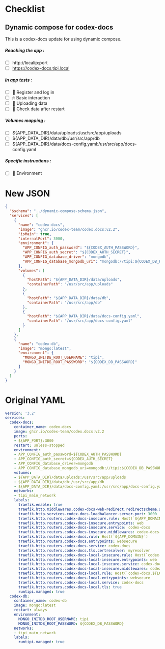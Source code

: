 # Checklist
## Dynamic compose for codex-docs
This is a codex-docs update for using dynamic compose.
##### Reaching the app :
- [ ] http://localip:port
- [ ] https://codex-docs.tipi.local
##### In app tests :
- [ ] 📝 Register and log in
- [ ] 🖱 Basic interaction
- [ ] 🌆 Uploading data
- [ ] 🔄 Check data after restart
##### Volumes mapping :
- [ ] ${APP_DATA_DIR}/data/uploads:/usr/src/app/uploads
- [ ] ${APP_DATA_DIR}/data/db:/usr/src/app/db
- [ ] ${APP_DATA_DIR}/data/docs-config.yaml:/usr/src/app/docs-config.yaml
##### Specific instructions :
- [ ] 🌳 Environment

# New JSON
```json
{
  "$schema": "../dynamic-compose-schema.json",
  "services": [
    {
      "name": "codex-docs",
      "image": "ghcr.io/codex-team/codex.docs:v2.2",
      "isMain": true,
      "internalPort": 3000,
      "environment": {
        "APP_CONFIG_auth_password": "${CODEX_AUTH_PASSWORD}",
        "APP_CONFIG_auth_secret": "${CODEX_AUTH_SECRET}",
        "APP_CONFIG_database_driver": "mongodb",
        "APP_CONFIG_database_mongodb_uri": "mongodb://tipi:${CODEX_DB_PASSWORD}@codex-db:27017"
      },
      "volumes": [
        {
          "hostPath": "${APP_DATA_DIR}/data/uploads",
          "containerPath": "/usr/src/app/uploads"
        },
        {
          "hostPath": "${APP_DATA_DIR}/data/db",
          "containerPath": "/usr/src/app/db"
        },
        {
          "hostPath": "${APP_DATA_DIR}/data/docs-config.yaml",
          "containerPath": "/usr/src/app/docs-config.yaml"
        }
      ]
    },
    {
      "name": "codex-db",
      "image": "mongo:latest",
      "environment": {
        "MONGO_INITDB_ROOT_USERNAME": "tipi",
        "MONGO_INITDB_ROOT_PASSWORD": "${CODEX_DB_PASSWORD}"
      }
    }
  ]
} 
```
# Original YAML
```yaml
version: '3.2'
services:
  codex-docs:
    container_name: codex-docs
    image: ghcr.io/codex-team/codex.docs:v2.2
    ports:
    - ${APP_PORT}:3000
    restart: unless-stopped
    environment:
    - APP_CONFIG_auth_password=${CODEX_AUTH_PASSWORD}
    - APP_CONFIG_auth_secret=${CODEX_AUTH_SECRET}
    - APP_CONFIG_database_driver=mongodb
    - APP_CONFIG_database_mongodb_uri=mongodb://tipi:${CODEX_DB_PASSWORD}@codex-db:27017
    volumes:
    - ${APP_DATA_DIR}/data/uploads:/usr/src/app/uploads
    - ${APP_DATA_DIR}/data/db:/usr/src/app/db
    - ${APP_DATA_DIR}/data/docs-config.yaml:/usr/src/app/docs-config.yaml
    networks:
    - tipi_main_network
    labels:
      traefik.enable: true
      traefik.http.middlewares.codex-docs-web-redirect.redirectscheme.scheme: https
      traefik.http.services.codex-docs.loadbalancer.server.port: 3000
      traefik.http.routers.codex-docs-insecure.rule: Host(`${APP_DOMAIN}`)
      traefik.http.routers.codex-docs-insecure.entrypoints: web
      traefik.http.routers.codex-docs-insecure.service: codex-docs
      traefik.http.routers.codex-docs-insecure.middlewares: codex-docs-web-redirect
      traefik.http.routers.codex-docs.rule: Host(`${APP_DOMAIN}`)
      traefik.http.routers.codex-docs.entrypoints: websecure
      traefik.http.routers.codex-docs.service: codex-docs
      traefik.http.routers.codex-docs.tls.certresolver: myresolver
      traefik.http.routers.codex-docs-local-insecure.rule: Host(`codex-docs.${LOCAL_DOMAIN}`)
      traefik.http.routers.codex-docs-local-insecure.entrypoints: web
      traefik.http.routers.codex-docs-local-insecure.service: codex-docs
      traefik.http.routers.codex-docs-local-insecure.middlewares: codex-docs-web-redirect
      traefik.http.routers.codex-docs-local.rule: Host(`codex-docs.${LOCAL_DOMAIN}`)
      traefik.http.routers.codex-docs-local.entrypoints: websecure
      traefik.http.routers.codex-docs-local.service: codex-docs
      traefik.http.routers.codex-docs-local.tls: true
      runtipi.managed: true
  codex-db:
    container_name: codex-db
    image: mongo:latest
    restart: always
    environment:
      MONGO_INITDB_ROOT_USERNAME: tipi
      MONGO_INITDB_ROOT_PASSWORD: ${CODEX_DB_PASSWORD}
    networks:
    - tipi_main_network
    labels:
      runtipi.managed: true
 
```
